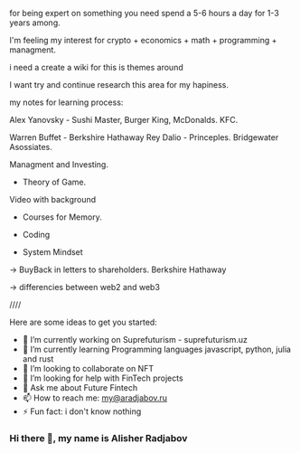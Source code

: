 for being expert on something you need spend a 5-6 hours a day for 1-3 years among.

I'm  feeling my interest for crypto + economics + math + programming + managment. 

i need a create a wiki for this is themes around 

I want try and continue research this area for my hapiness.


my notes for learning process:

Alex Yanovsky - Sushi Master, Burger King, McDonalds. KFC.

Warren Buffet - Berkshire Hathaway
Rey Dalio - Princeples. Bridgewater Asossiates.

Managment and Investing.

- Theory of Game.

Video with background

- Courses for Memory.

-  Coding

- System Mindset

-> BuyBack in letters to shareholders. Berkshire Hathaway

-> differencies between web2 and web3









////




 Here are some ideas to get you started:

- 🔭 I’m currently working on Suprefuturism - suprefuturism.uz
- 🌱 I’m currently learning Programming languages javascript, python, julia and rust
- 👯 I’m looking to collaborate on NFT
- 🤔 I’m looking for help with FinTech projects
- 💬 Ask me about Future Fintech
- 📫 How to reach me: my@aradjabov.ru
- ⚡ Fun fact: i don't know nothing

### Hi there 👋, my name is Alisher Radjabov
